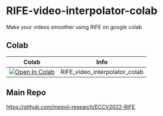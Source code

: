 # RIFE-video-interpolator-colab
Make your videos smoother using RIFE on google colab

## Colab

| Colab | Info
| --- | --- |
[![Open In Colab](https://colab.research.google.com/assets/colab-badge.svg)](https://colab.research.google.com/github/yuvraj108c/RIFE-video-interpolator-colab/blob/main/RIFE_Video_Interpolation_Colab.ipynb) | RIFE_video_interpolator_colab

## Main Repo
https://github.com/megvii-research/ECCV2022-RIFE
